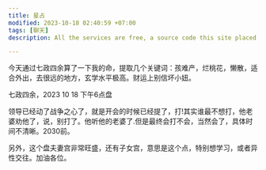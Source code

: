 ```yaml
---
title: 星占
modified: 2023-10-18 02:40:59 +07:00
tags: [聊天]
description: All the services are free, a source code this site placed on github repository and intergration with netlify service, another service that you can use is github page for hosting your own static site.

---
```


今天通过七政四余算了一下我的命，提取几个关键词：孩难产，烂桃花，懒散，适合外出，去很远的地方，玄学水平极高。财运上别信坏小妞。

七政四余，2023 10 18 下午6点盘

领导已经动了战争之心了，就是开会的时候已经提了，打!其实谁最不想打，他老婆劝他了，说，别打了。他听他的老婆了.但是最终会打不会，当然会了，具体时间不清晰。2030前。

另外，这个盘夫妻宫非常旺盛，还有子女宫，意思是这个点，特别想学习，或者异性交往。加油各位。



